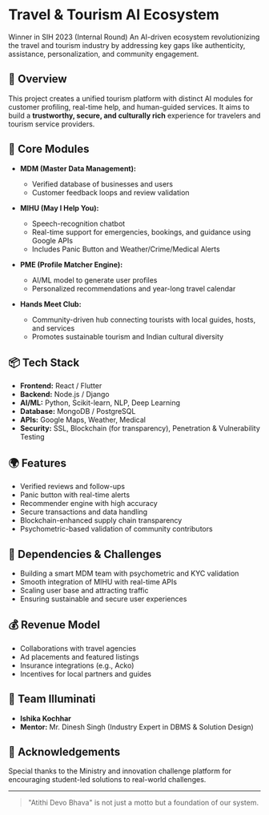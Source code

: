 # Travel & Tourism AI Ecosystem 
Winner in SIH 2023 (Internal Round)
An AI-driven ecosystem revolutionizing the travel and tourism industry by addressing key gaps like authenticity, assistance, personalization, and community engagement.

## 🚀 Overview

This project creates a unified tourism platform with distinct AI modules for customer profiling, real-time help, and human-guided services. It aims to build a **trustworthy, secure, and culturally rich** experience for travelers and tourism service providers.

## 🧠 Core Modules

- **MDM (Master Data Management):** 
  - Verified database of businesses and users
  - Customer feedback loops and review validation

- **MIHU (May I Help You):** 
  - Speech-recognition chatbot
  - Real-time support for emergencies, bookings, and guidance using Google APIs
  - Includes Panic Button and Weather/Crime/Medical Alerts

- **PME (Profile Matcher Engine):** 
  - AI/ML model to generate user profiles
  - Personalized recommendations and year-long travel calendar

- **Hands Meet Club:** 
  - Community-driven hub connecting tourists with local guides, hosts, and services
  - Promotes sustainable tourism and Indian cultural diversity

## 📦 Tech Stack

- **Frontend:** React / Flutter
- **Backend:** Node.js / Django
- **AI/ML:** Python, Scikit-learn, NLP, Deep Learning
- **Database:** MongoDB / PostgreSQL
- **APIs:** Google Maps, Weather, Medical
- **Security:** SSL, Blockchain (for transparency), Penetration & Vulnerability Testing

## 🌍 Features

- Verified reviews and follow-ups
- Panic button with real-time alerts
- Recommender engine with high accuracy
- Secure transactions and data handling
- Blockchain-enhanced supply chain transparency
- Psychometric-based validation of community contributors

## 🧩 Dependencies & Challenges

- Building a smart MDM team with psychometric and KYC validation
- Smooth integration of MIHU with real-time APIs
- Scaling user base and attracting traffic
- Ensuring sustainable and secure user experiences

## 💰 Revenue Model

- Collaborations with travel agencies
- Ad placements and featured listings
- Insurance integrations (e.g., Acko)
- Incentives for local partners and guides

## 👥 Team Illuminati
- **Ishika Kochhar**
- **Mentor:** Mr. Dinesh Singh (Industry Expert in DBMS & Solution Design)

## 📢 Acknowledgements

Special thanks to the Ministry and innovation challenge platform for encouraging student-led solutions to real-world challenges.

---

> "Atithi Devo Bhava" is not just a motto but a foundation of our system.
